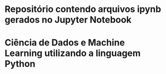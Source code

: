 # Repositório contendo arquivos ipynb gerados no Jupyter Notebook
# Ciência de Dados e Machine Learning utilizando a linguagem Python
